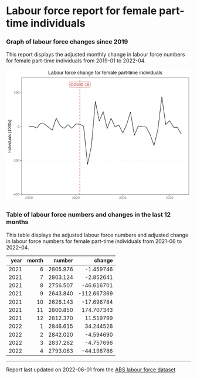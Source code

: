 Labour force report for female part-time individuals
================

### Graph of labour force changes since 2019

This report displays the adjusted monthly change in labour force numbers
for female part-time individuals from 2019-01 to 2022-04.

![](female_part-time_report_files/figure-gfm/unnamed-chunk-2-1.png)<!-- -->

### Table of labour force numbers and changes in the last 12 months

This table displays the adjusted labour force numbers and adjusted
change in labour force numbers for female part-time individuals from
2021-06 to 2022-04.

| year | month |   number |      change |
|-----:|------:|---------:|------------:|
| 2021 |     6 | 2805.976 |   -1.459746 |
| 2021 |     7 | 2803.124 |   -2.852641 |
| 2021 |     8 | 2756.507 |  -46.616701 |
| 2021 |     9 | 2643.840 | -112.667369 |
| 2021 |    10 | 2626.143 |  -17.696784 |
| 2021 |    11 | 2800.850 |  174.707343 |
| 2021 |    12 | 2812.370 |   11.519799 |
| 2022 |     1 | 2846.615 |   34.244526 |
| 2022 |     2 | 2842.020 |   -4.594690 |
| 2022 |     3 | 2837.262 |   -4.757696 |
| 2022 |     4 | 2793.063 |  -44.198786 |

------------------------------------------------------------------------

Report last updated on 2022-06-01 from the [ABS labour force
dataset](https://www.abs.gov.au/statistics/labour/employment-and-unemployment/labour-force-australia/latest-release)
